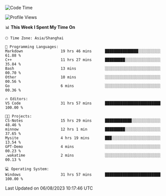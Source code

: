<!--START_SECTION:waka-->
![Code Time](http://img.shields.io/badge/Code%20Time-1%2C125%20hrs%2023%20mins-blue)

![Profile Views](http://img.shields.io/badge/Profile%20Views-1-blue)

📊 **This Week I Spent My Time On** 

```text
🕑︎ Time Zone: Asia/Shanghai

💬 Programming Languages: 
Markdown                 19 hrs 46 mins      ███████████████░░░░░░░░░░   61.88 % 
C++                      11 hrs 27 mins      █████████░░░░░░░░░░░░░░░░   35.84 % 
Bash                     13 mins             ░░░░░░░░░░░░░░░░░░░░░░░░░   00.70 % 
Other                    10 mins             ░░░░░░░░░░░░░░░░░░░░░░░░░   00.56 % 
Go                       6 mins              ░░░░░░░░░░░░░░░░░░░░░░░░░   00.36 % 

🔥 Editors: 
VS Code                  31 hrs 57 mins      █████████████████████████   100.00 % 

🐱‍💻 Projects: 
CS-Notes                 15 hrs 29 mins      ████████████░░░░░░░░░░░░░   48.46 % 
minnow                   12 hrs 1 min        █████████░░░░░░░░░░░░░░░░   37.65 % 
Mysite                   4 hrs 19 mins       ███░░░░░░░░░░░░░░░░░░░░░░   13.54 % 
GPT-Demo                 4 mins              ░░░░░░░░░░░░░░░░░░░░░░░░░   00.23 % 
.wakatime                2 mins              ░░░░░░░░░░░░░░░░░░░░░░░░░   00.13 % 

💻 Operating System: 
Windows                  31 hrs 57 mins      █████████████████████████   100.00 % 
```


 Last Updated on 06/08/2023 10:17:46 UTC
<!--END_SECTION:waka-->